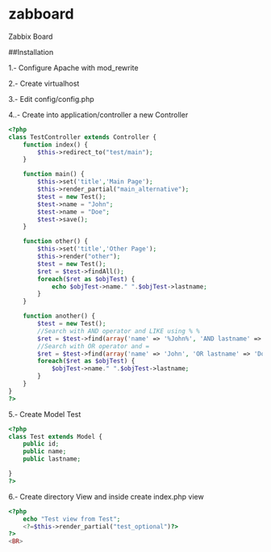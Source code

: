 # zabboard
Zabbix Board

##Installation

1.- Configure Apache with mod_rewrite

2.- Create virtualhost

3.- Edit config/config.php

4..- Create into application/controller a new Controller

```php
<?php
class TestController extends Controller {
	function index() {
		$this->redirect_to("test/main");
	}

	function main() {
		$this->set('title','Main Page');
		$this->render_partial("main_alternative");
		$test = new Test();
		$test->name = "John";
		$test->name = "Doe";
		$test->save();
	}

	function other() {
		$this->set('title','Other Page');
		$this->render("other");
		$test = new Test();
		$ret = $test->findAll();
		foreach($ret as $objTest) {
			echo $objTest->name." ".$objTest->lastname;
		}
	}

	function another() {
		$test = new Test();
		//Search with AND operator and LIKE using % %
		$ret = $test->find(array('name' => '%John%', 'AND lastname' => 'Doe'));
		//Search with OR operator and =
		$ret = $test->find(array('name' => 'John', 'OR lastname' => 'Doe'));
		foreach($ret as $objTest) {
			$objTest->name." ".$objTest->lastname;
		}
	}
}
?>
```

5.- Create Model Test

```php
<?php
class Test extends Model {
	public id;
	public name;
	public lastname;

}
?>
```

6.- Create directory View and inside create index.php view

```php
<?php
	echo "Test view from Test";
	<?=$this->render_partial("test_optional")?>
?>
<BR>
```